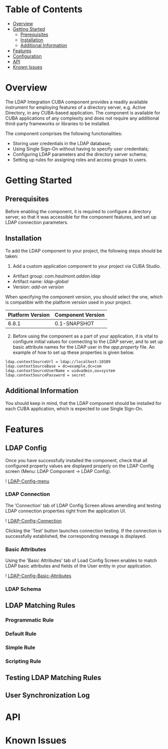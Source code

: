 # Table of Contents

- [Overview](#overview)
- [Getting Started](#getting-started)
    - [Prerequisites](#prerequisites)
    - [Installation](#installation)
    - [Additional Information](#additional-information)
- [Features](#features)
- [Configuration](#configuration)
- [API](#api)
- [Known Issues](#known-issues)

# Overview

The LDAP Integration CUBA component provides a readily available instrument for employing features of a directory
server, e.g. Active Directory, in any CUBA-based application.
The component is available for CUBA applications of any complexity and does not require any additional third-party 
frameworks or libraries to be installed.

The component comprises the following functionalities:

* Storing user credentials in the LDAP database;
* Using Single Sign-On without having to specify user credentials;
* Configuring LDAP parameters and the directory server schema;
* Setting up rules for assigning roles and access groups to users.

# Getting Started

## Prerequisites

Before enabling the component, it is required to configure a directory server, so that it was accessible for the 
component features, and set up LDAP connection parameters.

## Installation

To add the LDAP component to your project, the following steps should be taken:

1. Add a custom application component to your project via CUBA Studio.

* Artifact group: *com.haulmont.addon.ldap*
* Artifact name: *ldap-global*
* Version: *add-on version*

When specifying the component version, you should select the one, which is compatible with the platform version used
in your project.

| Platform Version | Component Version |
|------------------|-------------------|
| 6.8.1            | 0.1-SNAPSHOT      |

2. Before using the component as a part of your application, it is vital to configure initial values for connecting to
the LDAP server, and to set up basic attribute names for the LDAP user in the *app.property* file.
An example of how to set up these properties is given below.

```properties
ldap.contextSourceUrl = ldap://localhost:10389
ldap.contextSourceBase = dc=example,dc=com
ldap.contextSourceUserName = uid=admin,ou=system
ldap.contextSourcePassword = secret
```

## Additional Information

You should keep in mind, that the LDAP component should be installed for each CUBA application, which is expected to use
Single Sign-On.

# Features

## LDAP Config

Once you have successfully installed the component, check that all configured property values are displayed properly 
on the LDAP Config screen (Menu: LDAP Component → LDAP Config).

! [LDAP-Config-menu](img/ldap-component-menu.png)

### LDAP Connection

The 'Connection' tab of LDAP Config Screen allows amending and testing LDAP connection properties right from the
application UI.

! [LDAP-Config-Connection](img/ldap-config-connection.png)

Clicking the 'Test' button launches connection testing. If the connection is successfully established, the corresponding
message is displayed.

### Basic Attributes

Using the 'Basic Attributes' tab of Load Config Screen enables to match LDAP basic attributes and fields of the User
entity in your application.

! [LDAP-Config-Basic-Attributes](img/ldap-config-basic-attributes.png)



### LDAP Schema

## LDAP Matching Rules

### Programmatic Rule

### Default Rule

### Simple Rule

### Scripting Rule

## Testing LDAP Matching Rules

## User Synchronization Log

# API

# Known Issues